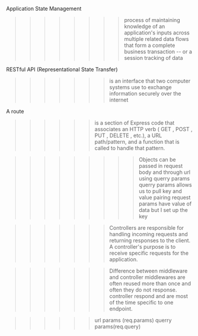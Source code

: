 Application State Management
>>>>>>>> process of maintaining knowledge of an application's inputs across multiple related data flows that form a complete business transaction -- or a session
>>>> tracking of data


RESTful API (Representational State Transfer)
>>>>>>>is an interface that two computer systems use to exchange information securely over the internet


A route 
>>>>>>is a section of Express code that associates an HTTP verb ( GET , POST , PUT , DELETE , etc.), a URL path/pattern, and a function that is called to handle that pattern.

>>>>>>>>> Objects can be passed in request body and through url using querry params
>>>>>querry params allows us to pull key and value pairing
>>>>>request params have value of data but I set up the key


>>>>>>>Controllers 
>>are responsible for handling incoming requests and returning responses to the client. 
>>>A controller's purpose is to receive specific requests for the application.

>>>>>>> Difference between middleware and controller
>> middlewares are often reused more than once and often they do not response.
>>controller respond and are most of the time specific to one endpoint.

>>>>>>url params   (req.params)
>>>>>>querry params(req.query)

